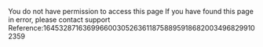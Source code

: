 You do not have permission to access this page If you have found this page in error, please contact support Reference:16453287163699660030526361187588959186820034968299102359